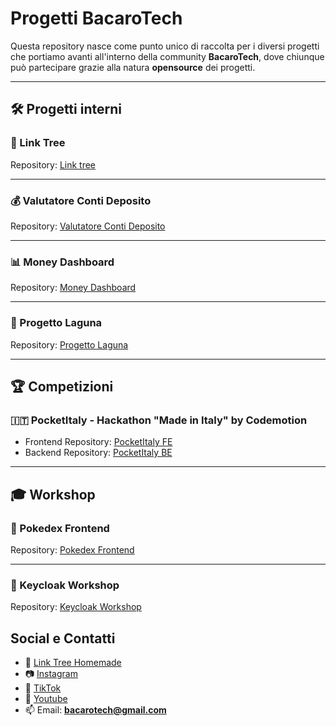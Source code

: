 # Progetti BacaroTech

Questa repository nasce come punto unico di raccolta per i diversi progetti che portiamo avanti all'interno della community **BacaroTech**, dove chiunque può partecipare grazie alla natura **opensource** dei progetti.

---

## 🛠 Progetti interni

### 🔗 Link Tree
Repository: [Link tree](https://github.com/BacaroTech/bacarotech.github.io)

---

### 💰 Valutatore Conti Deposito
Repository: [Valutatore Conti Deposito](https://github.com/BacaroTech/Valutatore-conti-deposito)

---

### 📊 Money Dashboard
Repository: [Money Dashboard](https://github.com/BacaroTech/MoneyDashboard)

---

### 🌊 Progetto Laguna
Repository: [Progetto Laguna](https://github.com/BacaroTech/ProgettoLaguna)

---

## 🏆 Competizioni

### 🇮🇹 PocketItaly - Hackathon "Made in Italy" by Codemotion
- Frontend Repository: [PocketItaly FE](https://github.com/BacaroTech/PocketItaly)  
- Backend Repository: [PocketItaly BE](https://github.com/BacaroTech/PocketItaly-Server)

---

## 🎓 Workshop

### 🐾 Pokedex Frontend
Repository: [Pokedex Frontend](https://github.com/BacaroTech/pokedex-frontend)

---

### 🔐 Keycloak Workshop
Repository: [Keycloak Workshop](https://github.com/jollymick90/keycloak-workshop)

## Social e Contatti
- 🌳 [Link Tree Homemade](https://bacarotech.github.io/)
- 📷 [Instagram](https://www.instagram.com/bacarotechofficial/)
- 🎵 [TikTok](https://www.tiktok.com/@bacarotech)
- 🎥 [Youtube](https://www.youtube.com/@Bacarotech)
- 📫 Email: **bacarotech@gmail.com**
